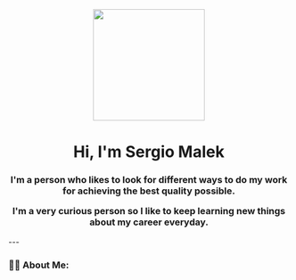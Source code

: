 
<div id = "header" align = "center">
  <img src = "https://media.giphy.com/media/RPwrO4b46mOdy/giphy.gif" width ="200"/>
  <h1 align ="center">Hi, I'm Sergio Malek</h1>
  <h3 align ="center">I'm a person who likes to look for different ways to do my work for achieving the best quality possible.
    
I'm a very curious person so I like to keep learning new things about my career everyday.</h3>
  </div>
---

### 🧑‍💻 About Me:
  

